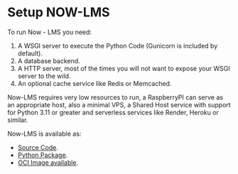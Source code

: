 # Setup NOW-LMS

To run Now - LMS you need:

1. A WSGI server to execute the Python Code (Gunicorn is included by default).
2. A database backend.
3. A HTTP server, most of the times you will not want to expose your WSGI server to the wild.
4. An optional cache service like Redis or Memcached.

Now-LMS requires very low resources to run, a RaspberryPI can serve as an appropriate host, also a minimal VPS, a Shared Host service with support for Python 3.11 or greater and serverless services like Render, Heroku or similar.

Now-LMS is available as:

- [Source Code](https://github.com/bmosoluciones/now-lms).
- [Python Package](https://pypi.org/project/now-lms/).
- [OCI Image available](https://quay.io/repository/bmosoluciones/now_lms).
